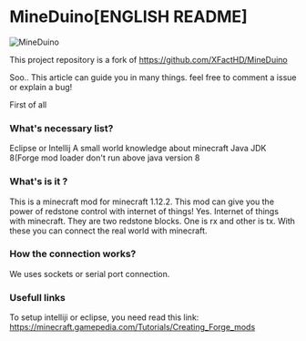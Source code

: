 # MineDuino[ENGLISH README]

![MineDuino](https://user-images.githubusercontent.com/31475696/86980901-8376b100-c15b-11ea-861f-4f17a29c574d.png)

This project repository is a fork of https://github.com/XFactHD/MineDuino

Soo.. This article can guide you in many things. feel free to comment a issue or explain a bug!

First of all 

<h3>What's necessary list?</h3>


Eclipse or Intellij
A small world knowledge about minecraft
Java JDK 8(Forge mod loader don't run above java version 8


<h3>What's is it ?</h3>

This is a minecraft mod for minecraft 1.12.2. This mod can give you the power of redstone control with internet of things! Yes. Internet of things with minecraft.
They are two redstone blocks. One is rx and other is tx. With these you can connect the real world with minecraft.

<h3>How the connection works?</h3>

We uses sockets or serial port connection.


<h3>Usefull links</h3>

To setup intelliji or eclipse, you need read this link: https://minecraft.gamepedia.com/Tutorials/Creating_Forge_mods

